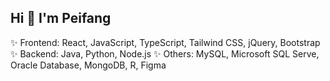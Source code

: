 ## Hi 👋 I'm Peifang


✨ Frontend: React, JavaScript, TypeScript, Tailwind CSS, jQuery, Bootstrap
✨ Backend: Java, Python, Node.js
✨ Others: MySQL, Microsoft SQL Serve, Oracle Database, MongoDB, R, Figma


<!--
**peifangchiang/peifangchiang** is a ✨ _special_ ✨ repository because its `README.md` (this file) appears on your GitHub profile.

Here are some ideas to get you started:

- 🔭 I’m currently working on ...
- 🌱 I’m currently learning ...
- 👯 I’m looking to collaborate on ...
- 🤔 I’m looking for help with ...
- 💬 Ask me about ...
- 📫 How to reach me: ...
- 😄 Pronouns: ...
- ⚡ Fun fact: ...
-->
